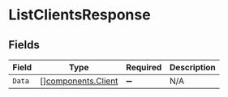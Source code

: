 # ListClientsResponse


## Fields

| Field                                                    | Type                                                     | Required                                                 | Description                                              |
| -------------------------------------------------------- | -------------------------------------------------------- | -------------------------------------------------------- | -------------------------------------------------------- |
| `Data`                                                   | [][components.Client](../../models/components/client.md) | :heavy_minus_sign:                                       | N/A                                                      |